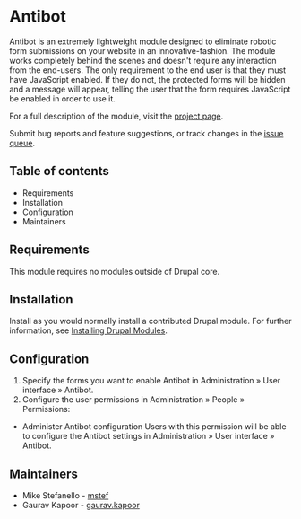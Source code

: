 # Antibot

Antibot is an extremely lightweight module designed to eliminate robotic form
submissions on your website in an innovative-fashion. The module works
completely behind the scenes and doesn't require any interaction from
the end-users. The only requirement to the end user is that they must have
JavaScript enabled. If they do not, the protected forms will be hidden and a
message will appear, telling the user that the form requires JavaScript be
enabled in order to use it.

For a full description of the module, visit the
[project page](https://www.drupal.org/project/antibot).

Submit bug reports and feature suggestions, or track changes in the
[issue queue](https://www.drupal.org/project/issues/antibot).


## Table of contents

- Requirements
- Installation
- Configuration
- Maintainers


## Requirements

This module requires no modules outside of Drupal core.


## Installation

Install as you would normally install a contributed Drupal module. For further
information, see
[Installing Drupal Modules](https://www.drupal.org/docs/extending-drupal/installing-drupal-modules).


## Configuration

1. Specify the forms you want to enable Antibot in Administration » User interface » Antibot.
2. Configure the user permissions in Administration » People » Permissions:
  - Administer Antibot configuration
    Users with this permission will be able to configure the Antibot settings
    in Administration » User interface » Antibot.


## Maintainers

- Mike Stefanello - [mstef](https://www.drupal.org/u/mstef)
- Gaurav Kapoor - [gaurav.kapoor](https://www.drupal.org/u/gauravkapoor)
